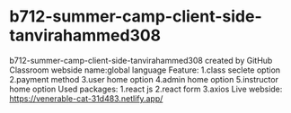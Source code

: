 # b712-summer-camp-client-side-tanvirahammed308
b712-summer-camp-client-side-tanvirahammed308 created by GitHub Classroom
webside name:global language
Feature:
1.class seclete option
2.payment method
3.user home option
4.admin home option
5.instructor home option
Used packages:
1.react js
2.react form
3.axios
Live webside:
https://venerable-cat-31d483.netlify.app/
